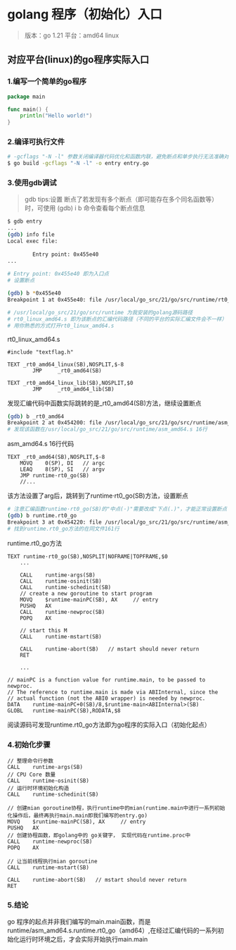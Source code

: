 # golang 程序（初始化）入口

> 版本：go 1.21 平台：amd64 linux

## 对应平台(linux)的go程序实际入口

### 1.编写一个简单的go程序

~~~go
package main

func main() {
	println("Hello world!")
}
~~~

### 2.编译可执行文件

~~~bash
# -gcflags "-N -l" 参数关闭编译器代码优化和函数内联，避免断点和单步执⾏⽆法准确对应源码⾏，避免⼩函数和局部变量被优化掉
$ go build -gcflags "-N -l" -o entry entry.go
~~~

### 3.使用gdb调试

> gdb tips:设置 断点了若发现有多个断点（即可能存在多个同名函数等）时，可使用 (gdb) i b 命令查看每个断点信息

~~~bash
$ gdb entry 
...
(gdb) info file
Local exec file:
        
        Entry point: 0x455e40
...        
        
# Entry point: 0x455e40 即为入口点
# 设置断点

(gdb) b *0x455e40
Breakpoint 1 at 0x455e40: file /usr/local/go_src/21/go/src/runtime/rt0_linux_amd64.s, line 8.

# /usr/local/go_src/21/go/src/runtime 为我安装的golang源码路径
# rt0_linux_amd64.s 即为该断点的汇编代码路径（不同的平台的实际汇编文件会不一样）
# 用你熟悉的方式打开rt0_linux_amd64.s
~~~

rt0_linux_amd64.s

~~~plan9_x86
#include "textflag.h"

TEXT _rt0_amd64_linux(SB),NOSPLIT,$-8
        JMP     _rt0_amd64(SB)

TEXT _rt0_amd64_linux_lib(SB),NOSPLIT,$0
        JMP     _rt0_amd64_lib(SB)
~~~

发现汇编代码中函数实际跳转的是_rt0_amd64(SB)方法，继续设置断点
~~~bash
(gdb) b _rt0_amd64
Breakpoint 2 at 0x454200: file /usr/local/go_src/21/go/src/runtime/asm_amd64.s, line 16.
# 发现该函数在/usr/local/go_src/21/go/src/runtime/asm_amd64.s 16行
~~~

asm_amd64.s 16行代码

~~~plan9_x86
TEXT _rt0_amd64(SB),NOSPLIT,$-8
	MOVQ	0(SP), DI	// argc
	LEAQ	8(SP), SI	// argv
	JMP	runtime·rt0_go(SB)
    //...
~~~

该方法设置了arg后，跳转到了runtime·rt0_go(SB)方法，设置断点

~~~bash
# 注意汇编函数runtime·rt0_go(SB)的"中点(·)"需要改成"下点(.)"，才能正常设置断点
(gdb) b runtime.rt0_go
Breakpoint 3 at 0x454220: file /usr/local/go_src/21/go/src/runtime/asm_amd64.s, line 161.
# 找到runtime.rt0_go方法的在同文件161行
~~~

runtime.rt0_go方法

~~~plan9_x86
TEXT runtime·rt0_go(SB),NOSPLIT|NOFRAME|TOPFRAME,$0
    ...

    CALL	runtime·args(SB)
    CALL	runtime·osinit(SB)
    CALL	runtime·schedinit(SB)
    // create a new goroutine to start program
    MOVQ	$runtime·mainPC(SB), AX		// entry
    PUSHQ	AX
    CALL	runtime·newproc(SB)
    POPQ	AX
    
    // start this M
    CALL	runtime·mstart(SB)
    
    CALL	runtime·abort(SB)	// mstart should never return
    RET
	
    ...

// mainPC is a function value for runtime.main, to be passed to newproc.
// The reference to runtime.main is made via ABIInternal, since the
// actual function (not the ABI0 wrapper) is needed by newproc.
DATA	runtime·mainPC+0(SB)/8,$runtime·main<ABIInternal>(SB)
GLOBL	runtime·mainPC(SB),RODATA,$8
~~~

阅读源码可发现runtime.rt0_go方法即为go程序的实际入口（初始化起点）

### 4.初始化步骤

~~~plan9_x86
// 整理命令行参数
CALL	runtime·args(SB)
// CPU Core 数量
CALL	runtime·osinit(SB)
// 运⾏时环境初始化构造
CALL	runtime·schedinit(SB)

// 创建mian goroutine协程，执行runtime中的mian(runtime.main中进行一系列初始化操作后，最终再执行main.main即我们编写的entry.go)
MOVQ	$runtime·mainPC(SB), AX		// entry
PUSHQ	AX
// 创建协程函数，即golang中的 go关键字， 实现代码在runtime.proc中
CALL	runtime·newproc(SB)
POPQ	AX

// 让当前线程执行mian goroutine
CALL	runtime·mstart(SB)

CALL	runtime·abort(SB)	// mstart should never return
RET
~~~

### 5.结论 

go 程序的起点并非我们编写的main.main函数，而是runtime/asm_amd64.s.runtime.rt0_go（amd64）,在经过汇编代码的一系列初始化运行时环境之后，才会实际开始执行main.main
